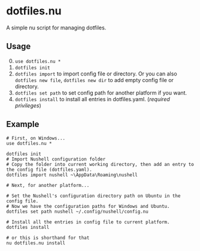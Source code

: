 # dotfiles.nu

A simple nu script for managing dotfiles.

## Usage

0. `use dotfiles.nu *`
1. `dotfiles init`
2. `dotfiles import` to import config file or directory. Or you can also `dotfiles new file`, `dotfiles new dir` to add empty config file or directory.
3. `dotfiles set path` to set config path for another platform if you want.
4. `dotfiles install` to install all entries in dotfiles.yaml. (*required privileges*)

## Example

```nu
# First, on Windows...
use dotfiles.nu *

dotfiles init
# Import Nushell configuration folder
# Copy the folder into current working directory, then add an entry to the config file (dotfiles.yaml).
dotfiles import nushell ~\AppData\Roaming\nushell
```

```nu
# Next, for another platform...

# Set the Nushell's configuration directory path on Ubuntu in the config file.
# Now we have the configuration paths for Windows and Ubuntu.
dotfiles set path nushell ~/.config/nushell/config.nu
```

```nu
# Install all the entries in config file to current platform.
dotfiles install

# or this is shorthand for that
nu dotfiles.nu install
```